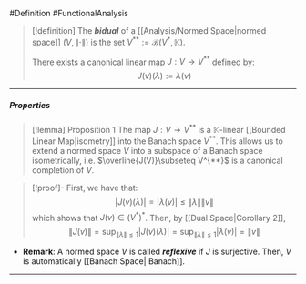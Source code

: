 #Definition #FunctionalAnalysis 

> [!definition]
> The ***bidual*** of a [[Analysis/Normed Space|normed space]] $(V,\|\cdot\|)$ is the set $V^{**}:= \mathcal{B}(V^{*},\mathbb{K})$. 
> 
> There exists a canonical linear map $J: V \to V^{**}$ defined by: $$J(v)(\lambda):=\lambda(v)$$
---
##### Properties
> [!lemma] Proposition 1
> The map $J:V \to V ^{**}$ is a $\mathbb{K}$-linear [[Bounded Linear Map|isometry]] into the Banach space $V^{**}$. This allows us to extend a normed space $V$ into a subspace of a Banach space isometrically, i.e. $\overline{J(V)}\subseteq V^{**}$ is a canonical completion of $V$.

>[!proof]-
>First, we have that: $$\left| J(v)(\lambda) \right|=\left| \lambda(v) \right| \leq \left\| \lambda \right\| \|v\| $$which shows that $J(v)\in (V^{*})^{*}$. Then, by [[Dual Space|Corollary 2]], $$\left\| J(v) \right\| =\sup_{\left\| \lambda \right\| \leq 1} \left| J(v)(\lambda) \right| =\sup_{\left\| \lambda \right\| \leq 1} \left| \lambda(v) \right| =\|v\|$$

- **Remark**: A normed space $V$ is called ***reflexive*** if $J$ is surjective. Then, $V$ is automatically [[Banach Space| Banach]].
---
